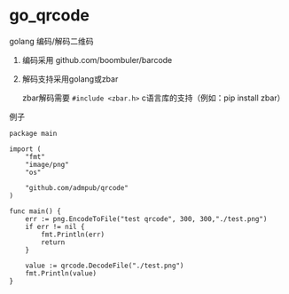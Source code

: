 # go_qrcode
golang 编码/解码二维码  
1. 编码采用  github.com/boombuler/barcode
2. 解码支持采用golang或zbar

    zbar解码需要 `#include <zbar.h>` c语言库的支持（例如：pip install zbar）

例子
```golang
package main  

import (  
	"fmt"  
	"image/png"  
	"os"  

	"github.com/admpub/qrcode"
)

func main() {  
	err := png.EncodeToFile("test qrcode", 300, 300,"./test.png")  
	if err != nil {  
		fmt.Println(err)  
		return  
	}

	value := qrcode.DecodeFile("./test.png")  
	fmt.Println(value)
}
```